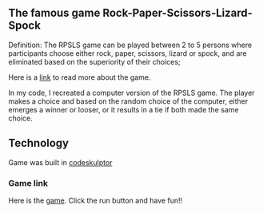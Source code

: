 ## The famous game Rock-Paper-Scissors-Lizard-Spock

Definition: The RPSLS game can be played between 2 to 5 persons where participants choose either rock, paper, scissors, lizard or spock, and are eliminated based on the superiority of their choices; 

Here is a [link](https://en.wikipedia.org/wiki/Rock_paper_scissors#:~:text=One%20popular%20five%2Dweapon%20expansion,sock%2Dpuppet%2Dlike%20mouth) to read more about the game.

In my code, I recreated a computer version of the RPSLS game. The player makes a choice and based on the random choice of the computer, either emerges a winner or looser, or it results in a tie if both made the same choice.

## Technology
Game was built in [codeskulptor](https://en.wikipedia.org/wiki/CodeSkulptor)

### Game link
Here is the [game](https://py2.codeskulptor.org/#user50_2v6gtow9Do_2.py). Click the run button and have fun!!  
